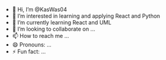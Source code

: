 - 👋 Hi, I’m @KasWas04
- 👀 I’m interested in learning and applying React and Python
- 🌱 I’m currently learning React and UML
- 💞️ I’m looking to collaborate on ...
- 📫 How to reach me ...
- 😄 Pronouns: ...
- ⚡ Fun fact: ...

<!---
KasWas04/KasWas04 is a ✨ special ✨ repository because its `README.md` (this file) appears on your GitHub profile.
You can click the Preview link to take a look at your changes.
--->
